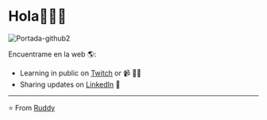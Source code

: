 # Hola👋🏾‍💻
![Portada-github2](https://user-images.githubusercontent.com/58352103/105780295-847bfe00-5f46-11eb-8bcb-187a90b23a25.png)

Encuentrame en la  web 🌎:

- Learning in public on <a href="https://www.twitch.tv/irbintechk">Twitch</a> or  📹 ✍🏾
- Sharing updates on <a href="https://www.linkedin.com/in/ruddyqt2/">LinkedIn</a> 💼



---
⭐️ From [Ruddy](https://github.com/ruddyblip)
